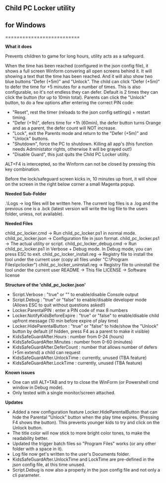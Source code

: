 

## Child PC Locker utility
##  for Windows
==========================

**What it does**

Prevents children to game for long hours, utility acts as a safeguard.

When the time has been reached (configured in the json config file), it shows a full screen Winform convering all open screens behind it.
It will showing a text that the time has been reached. And it will also show two blue buttons "Defer (+5m)" and "Unlock".
The child can click "Defer (+5m)" to defer the time for +5 minutes for a number of times.
This is also configurable, so it's not endless they can defer. Default is 2 times they can click the button (for up to 10min total).
Parents can click the "Unlock" button, to do a few options after entering the correct PIN code:
- "Reset", rest the timer (reloads to the json config settings) + restart timing.
- "Defer (+1h)", defers time for +1h (60min), the defer button turns Orange and as a parent, the defer count will NOT increase.
- "Lock", exit the Parents mode and return to the "Defer (+5m)" and "Unlock" buttons.
- "Shutdown", force the PC to shutdown. Killing all app's (this function needs Administator rights, otherwise it will be grayed out!)
- "Disable Guard", this just quits the Child PC Locker utility.

ALT+F4 is intercepted, so the Winform can not be closed by pressing this key combination.

Before the lock/safeguard screen kicks in, 10 minutes up front, it will show on the screen in the right below corner a small Magenta popup.


**Needed Sub-Folder**

.\Logs							->	log files will be written here. The current log files is a .log and the previous one is a .bck (latest version will write the log file to  the users folder, unless, not available).


**Needed Files**

child_pc_locker.cmd				->	Run child_pc_locker.ps1	in normal mode.
child_pc_locker.json			->	Configuration file in json format.
child_pc_locker.ps1				->	The actual utility or script.
child_pc_locker_debug.cmd		->	Run child_pc_locker.ps1	in Verbose + Debug mode. In Debug mode, you can press ESC to exit.
child_pc_locker_install.reg		->	Registry file to install the tool under the current user (copy all files under "C:\Program Files\pclocker\")
child_pc_locker_uninstall.reg	->	Registry file to uninstall the tool under the current user
README							->	This file
LICENSE							->	Software license


**Structure of the 'child_pc_locker.json'**

- Script.Verbose                 : "true" or "" to enable/disable Console output
- Script.Debug                   : "true" or "false" to enable/disable developer mode (Allows ESC to quit without questions asked!)
- Locker.ParentalPIN             : enter a PIN code of max 8 numbers
- Locker.NotifyKidsBeforeExpire  : "true" or "false" to enable/disable child upfront message (10 min before expire of play time)
- Locker.HideParentalButton      : "true" or "false" to hide/show the "Unlock" button by default (if hidden, press F4 as a parent to make it visible)
- KidsSafeGuardAfter.Hours       : number from 0-24 (hours)
- KidsSafeGuardAfter.Minutes     : number from 0-60 (minutes)
- KidsSafeGuardAfter.DeferCount  : number that allows number of defers (+5m extend) a child can request
- KidsSafeGuardAfter.UnlockTime  : currently, unused (TBA feature)
- KidsSafeGuardAfter.LockTime    : currently, unused (TBA feature)


**Known issues**

- One can still ALT+TAB and try to close the WinForm (or Powershell cmd window in Debug mode).
- Only tested with a single monitor/screen attached.


**Updates**

- Added a new configuration feature Locker.HideParentalButton that can hide the Parental "Unlock" button when the play time expires. (Pressing F4 shows the button).
  This prevents younger kids to try and click on the Unlock button.
- The title color will now stick to more bright color tones, to make the readability better.
- Updated the trigger batch files so "Program Files" works (or any other folder with a space in it).
- Log file now get's written to the user's Documents folder.
- KidsSafeGuardAfter.UnlockTime and LockTime are pre-defined in the json config file, at this time unused.
- Script.Debug is now also a property in the json config file and not only a cli parameter.